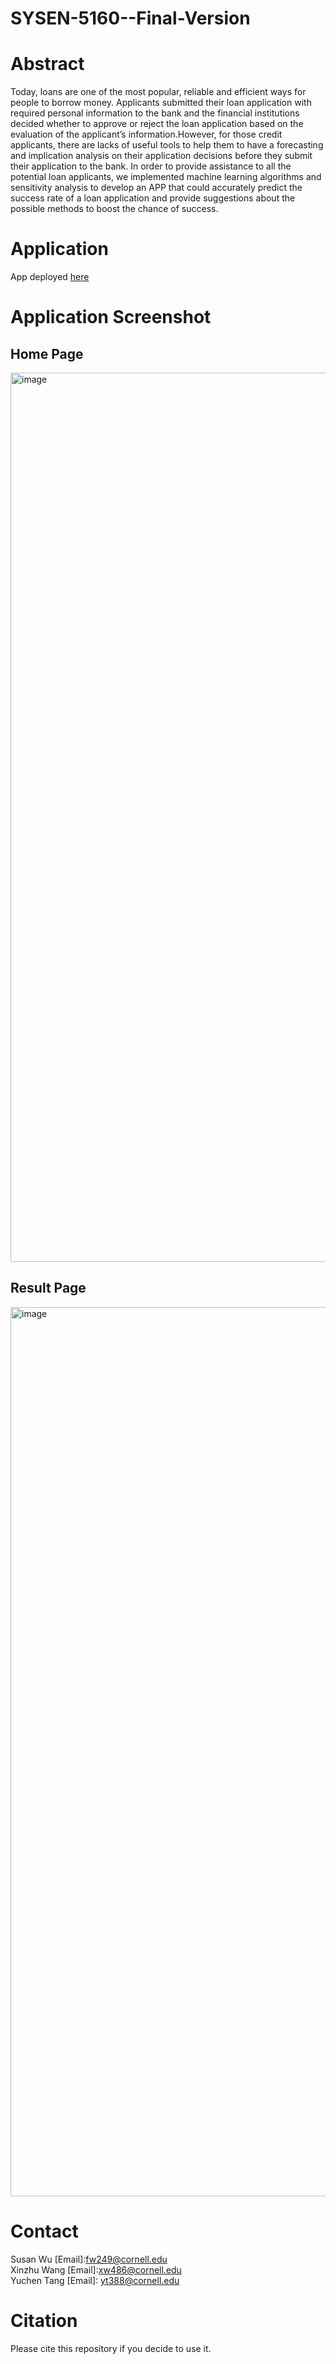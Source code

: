 # SYSEN-5160--Final-Version
# Abstract
  Today, loans are one of the most popular, reliable and efficient ways for people to borrow money. Applicants submitted their loan application with required personal information to the bank and the financial institutions decided whether to approve or reject the loan application based on the evaluation of the applicant’s information.However, for those credit applicants, there are lacks of useful tools to help them to have a forecasting and implication analysis on their application decisions before they submit their application to the bank. In order to provide assistance to all the potential loan applicants, we implemented machine learning algorithms and sensitivity analysis to develop an APP that could accurately predict the success rate of a loan application and provide suggestions about the possible methods to boost the chance of success. 

# Application
  App deployed [here](https://share.streamlit.io/kitsusan1998/sysen-5160--final-version/main/app.py)

# Application Screenshot
  ## Home Page
<img width="1423" alt="image" src="https://user-images.githubusercontent.com/91804679/169677815-8e75d98c-e73b-45a1-a94d-73d5059c88c5.png">
  
  ## Result Page
<img width="1423" alt="image" src="https://user-images.githubusercontent.com/91804679/169677915-8ae9139b-dcf4-438f-8c73-3b894a92cb6e.png">

# Contact
  Susan Wu [Email]:fw249@cornell.edu\
Xinzhu Wang [Email]:xw486@cornell.edu\
Yuchen Tang [Email]: yt388@cornell.edu
  
# Citation
 Please cite this repository if you decide to use it.

